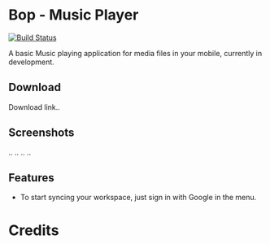 # Bop - Music Player
[![Build Status](https://travis-ci.org/iamSahdeep/Bop.svg?branch=master)](https://travis-ci.org/iamSahdeep/Bop)

A basic Music playing application for media files in your mobile, currently in development. 


## Download

Download link..

## Screenshots 

.. .. .. ..

## Features

- To start syncing your workspace, just sign in with Google in the menu.

# Credits
